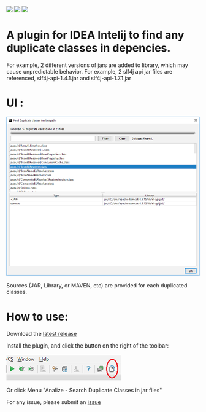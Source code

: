 ![](https://img.shields.io/badge/pre%20release-0.1-green.svg)
![](https://img.shields.io/badge/By-Liu%20Feifei-blue.svg)
![](https://img.shields.io/github/license/mashape/apistatus.svg)

# A plugin for IDEA Intelij to find any duplicate classes in depencies.

For example, 2 different versions of jars are added to library, which may cause unpredictable behavior. For example, 2 slf4j api jar files are referenced, slf4j-api-1.4.1.jar and slf4j-api-1.7.1.jar

# UI :

![image](https://github.com/lff0305/duplicateClassFinder/blob/master/images/dig.png)

Sources (JAR, Library, or MAVEN, etc) are provided for each duplicated classes.

# How to use:

Download the [latest release](https://github.com/lff0305/duplicateClassFinder/files/1140891/dupFinder.zip)

Install the plugin, and click the button on the right of the toolbar:

![image](https://github.com/lff0305/duplicateClassFinder/blob/master/images/usage.png)

Or click Menu "Analize - Search Duplicate Classes in jar files"

For any issue, please submit an [issue](https://github.com/lff0305/duplicateClassFinder/issues)
